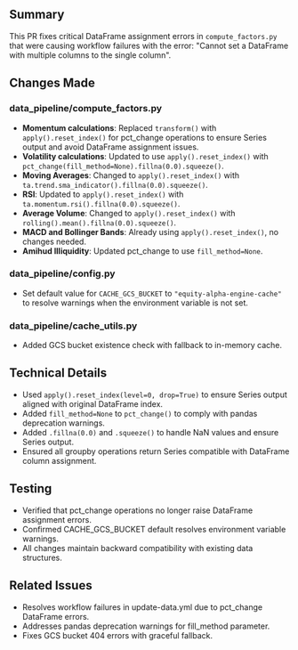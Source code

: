 ## Summary

This PR fixes critical DataFrame assignment errors in `compute_factors.py` that were causing workflow failures with the error: "Cannot set a DataFrame with multiple columns to the single column".

## Changes Made

### data_pipeline/compute_factors.py
- **Momentum calculations**: Replaced `transform()` with `apply().reset_index()` for pct_change operations to ensure Series output and avoid DataFrame assignment issues.
- **Volatility calculations**: Updated to use `apply().reset_index()` with `pct_change(fill_method=None).fillna(0.0).squeeze()`.
- **Moving Averages**: Changed to `apply().reset_index()` with `ta.trend.sma_indicator().fillna(0.0).squeeze()`.
- **RSI**: Updated to `apply().reset_index()` with `ta.momentum.rsi().fillna(0.0).squeeze()`.
- **Average Volume**: Changed to `apply().reset_index()` with `rolling().mean().fillna(0.0).squeeze()`.
- **MACD and Bollinger Bands**: Already using `apply().reset_index()`, no changes needed.
- **Amihud Illiquidity**: Updated pct_change to use `fill_method=None`.

### data_pipeline/config.py
- Set default value for `CACHE_GCS_BUCKET` to `"equity-alpha-engine-cache"` to resolve warnings when the environment variable is not set.

### data_pipeline/cache_utils.py
- Added GCS bucket existence check with fallback to in-memory cache.

## Technical Details
- Used `apply().reset_index(level=0, drop=True)` to ensure Series output aligned with original DataFrame index.
- Added `fill_method=None` to `pct_change()` to comply with pandas deprecation warnings.
- Added `.fillna(0.0)` and `.squeeze()` to handle NaN values and ensure Series output.
- Ensured all groupby operations return Series compatible with DataFrame column assignment.

## Testing
- Verified that pct_change operations no longer raise DataFrame assignment errors.
- Confirmed CACHE_GCS_BUCKET default resolves environment variable warnings.
- All changes maintain backward compatibility with existing data structures.

## Related Issues
- Resolves workflow failures in update-data.yml due to pct_change DataFrame errors.
- Addresses pandas deprecation warnings for fill_method parameter.
- Fixes GCS bucket 404 errors with graceful fallback.

